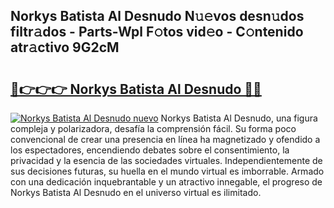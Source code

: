 ## Norkys Batista Al Desnudo N𝚞𝚎vos desn𝚞dos filtr𝚊dos - Parts-Wpl F𝚘tos vid𝚎o - C𝚘ntenido atr𝚊ctivo 9G2cM

# <h2><a href="http://mb4xgo.tromn.icu/?c=Norkys+Batista+Al+Desnudo">🔗👉👉👉 Norkys Batista Al Desnudo 🔗🔗</a></h2>

[![Norkys Batista Al Desnudo nuevo](https://i.imgur.com/pEAQMta.gif)](http://mb4xgo.tromn.icu/?c=Norkys+Batista+Al+Desnudo)
Norkys Batista Al Desnudo, una figura compleja y polarizadora, desafía la comprensión fácil. Su forma poco convencional de crear una presencia en línea ha magnetizado y ofendido a los espectadores, encendiendo debates sobre el consentimiento, la privacidad y la esencia de las sociedades virtuales. Independientemente de sus decisiones futuras, su huella en el mundo virtual es imborrable. Armado con una dedicación inquebrantable y un atractivo innegable, el progreso de Norkys Batista Al Desnudo en el universo virtual es ilimitado.
